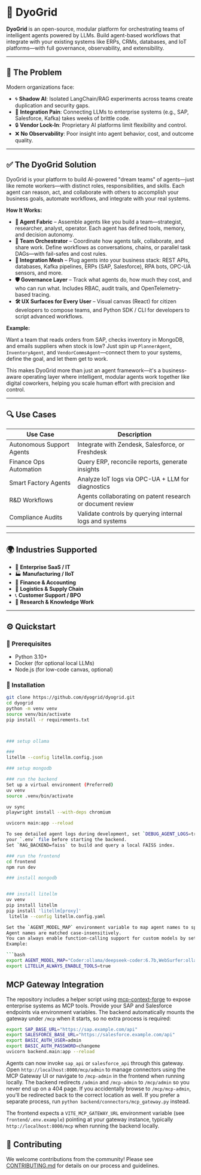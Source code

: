 # 🧠 DyoGrid

**DyoGrid** is an open-source, modular platform for orchestrating teams of intelligent agents powered by LLMs. Build agent-based workflows that integrate with your existing systems like ERPs, CRMs, databases, and IoT platforms—with full governance, observability, and extensibility.

---

## 🚨 The Problem

Modern organizations face:

- 🌀 **Shadow AI**: Isolated LangChain/RAG experiments across teams create duplication and security gaps.
- 🔌 **Integration Pain**: Connecting LLMs to enterprise systems (e.g., SAP, Salesforce, Kafka) takes weeks of brittle code.
- 🔒 **Vendor Lock-In**: Proprietary AI platforms limit flexibility and control.
- ❌ **No Observability**: Poor insight into agent behavior, cost, and outcome quality.

---

## ✅ The DyoGrid Solution

DyoGrid is your platform to build AI-powered "dream teams" of agents—just like remote workers—with distinct roles, responsibilities, and skills. Each agent can reason, act, and collaborate with others to accomplish your business goals, automate workflows, and integrate with your real systems.

**How It Works:**

- **🤖 Agent Fabric** – Assemble agents like you build a team—strategist, researcher, analyst, operator. Each agent has defined tools, memory, and decision autonomy.
- **🔁 Team Orchestrator** – Coordinate how agents talk, collaborate, and share work. Define workflows as conversations, chains, or parallel task DAGs—with fail-safes and cost rules.
- **🔌 Integration Mesh** – Plug agents into your business stack: REST APIs, databases, Kafka pipelines, ERPs (SAP, Salesforce), RPA bots, OPC-UA sensors, and more.
- **🛡️ Governance Layer** – Track what agents do, how much they cost, and who can run what. Includes RBAC, audit trails, and OpenTelemetry-based tracing.
- **🛠️ UX Surfaces for Every User** – Visual canvas (React) for citizen developers to compose teams, and Python SDK / CLI for developers to script advanced workflows.

**Example:**

Want a team that reads orders from SAP, checks inventory in MongoDB, and emails suppliers when stock is low? Just spin up `PlannerAgent`, `InventoryAgent`, and `VendorCommsAgent`—connect them to your systems, define the goal, and let them get to work.

This makes DyoGrid more than just an agent framework—it's a business-aware operating layer where intelligent, modular agents work together like digital coworkers, helping you scale human effort with precision and control.

---

## 🔍 Use Cases

| Use Case                     | Description                                               |
|-----------------------------|-----------------------------------------------------------|
| Autonomous Support Agents   | Integrate with Zendesk, Salesforce, or Freshdesk          |
| Finance Ops Automation      | Query ERP, reconcile reports, generate insights           |
| Smart Factory Agents        | Analyze IoT logs via OPC-UA + LLM for diagnostics         |
| R&D Workflows               | Agents collaborating on patent research or document review|
| Compliance Audits           | Validate controls by querying internal logs and systems   |

---

## 🌍 Industries Supported

- 🏢 **Enterprise SaaS / IT**
- 🏭 **Manufacturing / IIoT**
- 🧾 **Finance & Accounting**
- 🚚 **Logistics & Supply Chain**
- 📞 **Customer Support / BPO**
- 🧠 **Research & Knowledge Work**

---

## ⚙️ Quickstart

### 🔧 Prerequisites

- Python 3.10+
- Docker (for optional local LLMs)
- Node.js (for low-code canvas, optional)

### 🚀 Installation

```bash
git clone https://github.com/dyogrid/dyogrid.git
cd dyogrid
python -m venv venv
source venv/bin/activate
pip install -r requirements.txt



### setup ollama

###
litellm --config litellm.config.json

### setup mongodb

### run the backend
Set up a virtual environment (Preferred)
uv venv
source .venv/bin/activate

uv sync
playwright install --with-deps chromium

uvicorn main:app --reload

To see detailed agent logs during development, set `DEBUG_AGENT_LOGS=true` in
your `.env` file before starting the backend.
Set `RAG_BACKEND=faiss` to build and query a local FAISS index.

### run the frontend
cd frontend
npm run dev

### install mongodb


### install litellm
uv venv
pip install litellm
pip install 'litellm[proxy]'
 litellm --config litellm.config.yaml

Set the `AGENT_MODEL_MAP` environment variable to map agent names to specific models.  
Agent names are matched case-insensitively.
You can always enable function-calling support for custom models by setting `LITELLM_ALWAYS_ENABLE_TOOLS=true`.
Example:

```bash
export AGENT_MODEL_MAP="Coder:ollama/deepseek-coder:6.7b,WebSurfer:ollama/llama3.1"
export LITELLM_ALWAYS_ENABLE_TOOLS=true
```

## MCP Gateway Integration

The repository includes a helper script using
[mcp-context-forge](https://github.com/IBM/mcp-context-forge) to expose
enterprise systems as MCP tools. Provide your SAP and Salesforce endpoints
via environment variables. The backend automatically mounts the gateway under
`/mcp` when it starts, so no extra process is required:

```bash
export SAP_BASE_URL="https://sap.example.com/api"
export SALESFORCE_BASE_URL="https://salesforce.example.com/api"
export BASIC_AUTH_USER=admin
export BASIC_AUTH_PASSWORD=changeme
uvicorn backend.main:app --reload
```

Agents can now invoke `sap_api` or `salesforce_api` through this gateway. Open
`http://localhost:8000/mcp/admin` to manage connectors using the MCP Gateway UI
or navigate to `/mcp-admin` in the frontend when running locally. The backend
redirects `/admin` and `/mcp-admin` to `/mcp/admin` so you never end up on a
404 page. If you accidentally browse to `/mcp/mcp-admin`, you'll be redirected
back to the correct location as well. If you prefer a separate process, run
`python backend/connectors/mcp_gateway.py` instead.

The frontend expects a `VITE_MCP_GATEWAY_URL` environment variable (see
`frontend/.env.example`) pointing at your gateway instance, typically
`http://localhost:8000/mcp` when running the backend locally.


## 🤝 Contributing

We welcome contributions from the community! Please see [CONTRIBUTING.md](CONTRIBUTING.md) for details on our process and guidelines.

